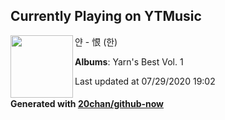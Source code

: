 ## Currently Playing on YTMusic

[<img align="left" width="100" src="https://lh3.googleusercontent.com/KaGutcDeXlnIhQnUF4Gljnhd6zGDh-xHL1lTeKMPlc6GSgXbU0y4EkpkCPsIx-Lvx0FlZkV7J7VgPM1O">](https://music.youtube.com/channel/UCNCerJDpVYGXiJktXYSBaNA)

얀 - 恨 (한)

**Albums**: Yarn's Best Vol. 1

Last updated at 07/29/2020 19:02

#### Generated with [20chan/github-now](https://github.com/20chan/github-now)


<!--
**20chan/20chan** is a ✨ _special_ ✨ repository because its `README.md` (this file) appears on your GitHub profile.

Here are some ideas to get you started:

- 🔭 I’m currently working on ...
- 🌱 I’m currently learning ...
- 👯 I’m looking to collaborate on ...
- 🤔 I’m looking for help with ...
- 💬 Ask me about ...
- 📫 How to reach me: ...
- 😄 Pronouns: ...
- ⚡ Fun fact: ...
-->
